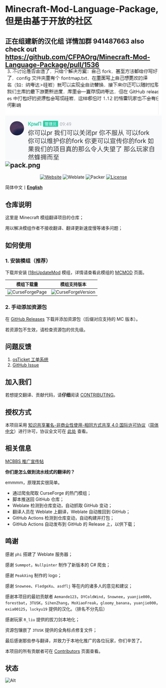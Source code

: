 # Minecraft-Mod-Language-Package, 但是由基于开放的社区

正在组建新的汉化组 详情加群 941487663
also check out <https://github.com/CFPAOrg/Minecraft-Mod-Language-Package/pull/1536>
![](images/1.png)
![](images/2.jpg)
![pack.png](https://i.loli.net/2018/02/18/5a8974407b453.png)
---

<div align="center">

[![Website](https://img.shields.io/badge/%E5%AE%98%E7%BD%91-cfpa.com-brightgreen)](https://cfpa.team/)
![Weblate](https://weblate-t.exz.me/widgets/langpack/-/svg-badge.svg)
![Packer](https://github.com/CFPAOrg/Minecraft-Mod-Language-Package/workflows/Packer/badge.svg?branch=main)
[![License](https://img.shields.io/badge/license-CC%20BY--NC--SA%204.0-blue)](https://github.com/CFPAOrg/Minecraft-Mod-Language-Package/blob/main/LICENSE)

</div>

简体中文丨[**English**](https://github.com/CFPAOrg/Minecraft-Mod-Language-Package/blob/main/README-en.md)

## 仓库说明

这里是 Minecraft 模组翻译项目的仓库；

用以解决模组作者不接收翻译、翻译更新速度慢等诸多问题；

## 如何使用

### 1. 安装模组（推荐）

下载并安装 [I18nUpdateMod](https://www.curseforge.com/minecraft/mc-mods/i18nupdatemod) 模组，详情请查看此模组的 [MCMOD](https://www.mcmod.cn/class/1188.html) 页面。

|                        模组下载量                         |                             模组支持版本                              |
| :-------------------------------------------------------: | :-------------------------------------------------------------------: |
| ![CurseForgePage](https://cf.way2muchnoise.eu/297404.svg) | ![CurseForgeVersion](https://cf.way2muchnoise.eu/versions/297404.svg) |

### 2. 手动添加资源包

在 [GitHub Releases](https://github.com/CFPAOrg/Minecraft-Mod-Language-Package/releases) 下载并添加资源包（后缀对应支持的 MC 版本）。

若资源包不生效，请检查资源包的优先级。

## 问题反馈

1. [osTicket 工单系统][osTicket]
2. [GitHub Issue](https://github.com/CFPAOrg/Minecraft-Mod-Language-Package/issues)

## 加入我们

若想提交翻译、贡献代码，请**仔细**阅读 [CONTRIBUTING](https://github.com/CFPAOrg/Minecraft-Mod-Language-Package/blob/main/CONTRIBUTING.md)。

## 授权方式

本项目采用 [知识共享署名-非商业性使用-相同方式共享 4.0 国际许可协议](https://creativecommons.org/licenses/by-nc-sa/4.0/)（[简体中文](https://creativecommons.org/licenses/by-nc-sa/4.0/deed.zh)）进行许可，协议全文可在 [此处](https://github.com/CFPAOrg/Minecraft-Mod-Language-Package/blob/main/LICENSE) 查看。

## 相关信息

[MCBBS 推广宣传帖](https://www.mcbbs.net/thread-774087-1-1.html)

**你们是怎么做到流水线式的翻译的？**

emmmm，原理其实很简单。

- 通过爬虫爬取 CurseForge 的热门模组；
- 脚本推送回 GitHub 仓库；
- Weblate 检测到仓库变动，自动抓取 GitHub 变动；
- 翻译人员在 Weblate 上翻译，Weblate 自动推回到 GitHub；
- GitHub Actions 检测到仓库变动，自动构建并打包；
- GitHub Actions 自动发布到 GitHub 的 Release 上，以供下载；

## 鸣谢

感谢 `phi` 搭建了 Weblate 服务器；

感谢 `Summpot`，`Nullpinter` 制作了新版本的 C# 爬虫；

感谢 `PeakXing` 制作的 logo；

感谢 `Snownee`、`FledgeXu`、`asdflj` 等在内的诸多人的意见和建议；

感谢本项目的最初贡献者 `Aemande123`，`DYColdWind`，`Snownee`，`yuanjie000`，`forestbat`，`3TUSK`，`SihenZhang`，`MoXiaoFreak`，`gloomy_banana`，`yuanjie000`，`exia00125`，`luckyu19` 提供的汉化。（排名不分先后）

感谢玩家 `R_liu` 提供的拔刀剑本地化；

资源包镶嵌了 `3TUSK` 提供的全角标点修复文件；

最后感谢那些参与翻译，并致力于本地化推广的各位玩家，你们辛苦了。

本项目的所有贡献者可在 [Contributors](https://github.com/CFPAOrg/Minecraft-Mod-Language-Package/graphs/contributors) 页面查看。

[osTicket]: <https://ticket.cyllive.cn>

## 状态
![Alt](https://repobeats.axiom.co/api/embed/fab4d8d1692c23f3728abede45c9654f039b8813.svg "Repobeats analytics image")
